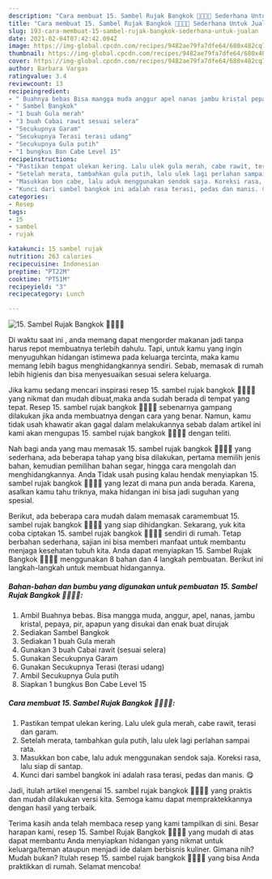 ```yaml
---
description: "Cara membuat 15. Sambel Rujak Bangkok 🍐🍎🥭🍇 Sederhana Untuk Jualan"
title: "Cara membuat 15. Sambel Rujak Bangkok 🍐🍎🥭🍇 Sederhana Untuk Jualan"
slug: 193-cara-membuat-15-sambel-rujak-bangkok-sederhana-untuk-jualan
date: 2021-02-04T07:42:42.094Z
image: https://img-global.cpcdn.com/recipes/9482ae79fa7dfe64/680x482cq70/15-sambel-rujak-bangkok-🍐🍎🥭🍇-foto-resep-utama.jpg
thumbnail: https://img-global.cpcdn.com/recipes/9482ae79fa7dfe64/680x482cq70/15-sambel-rujak-bangkok-🍐🍎🥭🍇-foto-resep-utama.jpg
cover: https://img-global.cpcdn.com/recipes/9482ae79fa7dfe64/680x482cq70/15-sambel-rujak-bangkok-🍐🍎🥭🍇-foto-resep-utama.jpg
author: Barbara Vargas
ratingvalue: 3.4
reviewcount: 13
recipeingredient:
- " Buahnya bebas Bisa mangga muda anggur apel nanas jambu kristal pepaya pir apapun yang disukai dan enak buat dirujak"
- " Sambel Bangkok"
- "1 buah Gula merah"
- "3 buah Cabai rawit sesuai selera"
- "Secukupnya Garam"
- "Secukupnya Terasi terasi udang"
- "Secukupnya Gula putih"
- "1 bungkus Bon Cabe Level 15"
recipeinstructions:
- "Pastikan tempat ulekan kering. Lalu ulek gula merah, cabe rawit, terasi dan garam."
- "Setelah merata, tambahkan gula putih, lalu ulek lagi perlahan sampai rata."
- "Masukkan bon cabe, lalu aduk menggunakan sendok saja. Koreksi rasa, lalu siap di santap."
- "Kunci dari sambel bangkok ini adalah rasa terasi, pedas dan manis. 😋"
categories:
- Resep
tags:
- 15
- sambel
- rujak

katakunci: 15 sambel rujak 
nutrition: 263 calories
recipecuisine: Indonesian
preptime: "PT22M"
cooktime: "PT51M"
recipeyield: "3"
recipecategory: Lunch

---
```



![15. Sambel Rujak Bangkok 🍐🍎🥭🍇](https://img-global.cpcdn.com/recipes/9482ae79fa7dfe64/680x482cq70/15-sambel-rujak-bangkok-🍐🍎🥭🍇-foto-resep-utama.jpg)

Di waktu  saat ini , anda memang dapat mengorder makanan jadi tanpa harus repot membuatnya terlebih dahulu. Tapi, untuk kamu yang ingin menyuguhkan hidangan istimewa pada keluarga tercinta, maka kamu memang lebih bagus menghidangkannya sendiri. Sebab, memasak di rumah lebih higienis dan bisa menyesuaikan sesuai selera keluarga.

Jika kamu sedang mencari inspirasi resep 15. sambel rujak bangkok 🍐🍎🥭🍇 yang nikmat dan mudah dibuat,maka anda sudah berada di tempat yang tepat. Resep 15. sambel rujak bangkok 🍐🍎🥭🍇  sebenarnya gampang dilakukan jika anda membuatnya dengan cara yang benar. Namun, kamu tidak usah khawatir akan gagal dalam melakukannya 
sebab dalam artikel ini kami akan mengupas 15. sambel rujak bangkok 🍐🍎🥭🍇 dengan teliti.  



Nah bagi anda yang mau memasak 15. sambel rujak bangkok 🍐🍎🥭🍇 yang sederhana, ada beberapa tahap yang bisa dilakukan, pertama memilih jenis bahan, kemudian pemilihan bahan segar, hingga cara mengolah dan menghidangkannya. Anda Tidak usah pusing kalau hendak menyiapkan 15. sambel rujak bangkok 🍐🍎🥭🍇 yang lezat di mana pun anda berada. Karena, asalkan kamu  tahu triknya, maka hidangan ini bisa jadi suguhan yang spesial.

Berikut, ada beberapa cara mudah dalam memasak caramembuat 15. sambel rujak bangkok 🍐🍎🥭🍇 yang siap dihidangkan. Sekarang, yuk kita coba ciptakan 15. sambel rujak bangkok 🍐🍎🥭🍇 sendiri di rumah. Tetap berbahan sederhana, sajian ini bisa memberi manfaat untuk membantu menjaga kesehatan tubuh kita. Anda dapat menyiapkan 15. Sambel Rujak Bangkok 🍐🍎🥭🍇 menggunakan 8 bahan dan 4 langkah pembuatan. Berikut ini langkah-langkah untuk membuat hidangannya.

<!--inarticleads1-->

##### Bahan-bahan dan bumbu yang digunakan untuk pembuatan 15. Sambel Rujak Bangkok 🍐🍎🥭🍇:

1. Ambil  Buahnya bebas. Bisa mangga muda, anggur, apel, nanas, jambu kristal, pepaya, pir, apapun yang disukai dan enak buat dirujak
1. Sediakan  Sambel Bangkok
1. Sediakan 1 buah Gula merah
1. Gunakan 3 buah Cabai rawit (sesuai selera)
1. Gunakan Secukupnya Garam
1. Gunakan Secukupnya Terasi (terasi udang)
1. Ambil Secukupnya Gula putih
1. Siapkan 1 bungkus Bon Cabe Level 15




<!--inarticleads2-->

##### Cara membuat 15. Sambel Rujak Bangkok 🍐🍎🥭🍇:

1. Pastikan tempat ulekan kering. Lalu ulek gula merah, cabe rawit, terasi dan garam.
1. Setelah merata, tambahkan gula putih, lalu ulek lagi perlahan sampai rata.
1. Masukkan bon cabe, lalu aduk menggunakan sendok saja. Koreksi rasa, lalu siap di santap.
1. Kunci dari sambel bangkok ini adalah rasa terasi, pedas dan manis. 😋




Jadi, itulah artikel mengenai  15. sambel rujak bangkok 🍐🍎🥭🍇  yang praktis dan mudah dilakukan versi kita. Semoga kamu dapat mempraktekkannya dengan hasil yang terbaik. 

Terima kasih anda telah membaca resep yang kami tampilkan di sini. Besar harapan kami, resep  15. Sambel Rujak Bangkok 🍐🍎🥭🍇 yang mudah di atas dapat membantu Anda menyiapkan hidangan yang nikmat untuk keluarga/teman ataupun menjadi ide dalam berbisnis kuliner. Gimana nih? Mudah bukan? Itulah resep 15. sambel rujak bangkok 🍐🍎🥭🍇 yang bisa Anda praktikkan di rumah. Selamat mencoba!

